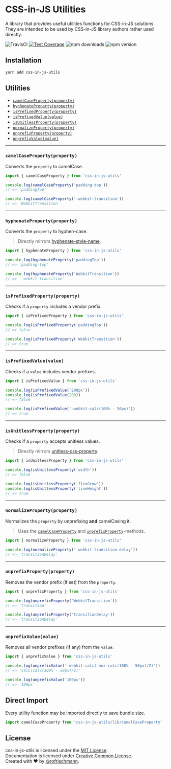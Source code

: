 # CSS-in-JS Utilities
A library that provides useful utilities functions for CSS-in-JS solutions.<br>
They are intended to be used by CSS-in-JS library authors rather used directly.
<br>

<img alt="TravisCI" src="https://travis-ci.org/rofrischmann/css-in-js-utils.svg?branch=master">
<a href="https://codeclimate.com/github/rofrischmann/css-in-js-utils/coverage"><img alt="Test Coverage" src="https://codeclimate.com/github/rofrischmann/css-in-js-utils/badges/coverage.svg"></a>
<img alt="npm downloads" src="https://img.shields.io/npm/dm/css-in-js-utils.svg">
<img alt="npm version" src="https://badge.fury.io/js/css-in-js-utils.svg">

## Installation
```sh
yarn add css-in-js-utils
```

## Utilities
* [`camelCaseProperty(property)`](#camelcasepropertyproperty)
* [`hyphenateProperty(property)`](#hyphenatepropertyproperty)
* [`isPrefixedProperty(property)`](#isprefixedpropertyproperty)
* [`isPrefixedValue(value)`](#isprefixedvaluevalue)
* [`isUnitlessProperty(property)`](#isunitlessproperty)
* [`normalizeProperty(property)`](#normalizepropertyproperty)
* [`unprefixProperty(property)`](#unprefixpropertyproperty)
* [`unprefixValue(value)`](#unprefixvaluevalue)

------

### `camelCaseProperty(property)`
Converts the `property` to camelCase.

```javascript
import { camelCaseProperty } from 'css-in-js-utils'

console.log(camelCaseProperty('padding-top'))
// => 'paddingTop'

console.log(camelCaseProperty('-webkit-transition'))
// => 'WebkitTransition'
```

------

### `hyphenateProperty(property)`
Converts the `property` to hyphen-case.
> Directly mirrors [hyphenate-style-name](https://github.com/rexxars/hyphenate-style-name).

```javascript
import { hyphenateProperty } from 'css-in-js-utils'

console.log(hyphenateProperty('paddingTop'))
// => 'padding-top'

console.log(hyphenateProperty('WebkitTransition'))
// => '-webkit-transition'
```

------

### `isPrefixedProperty(property)`
Checks if a `property` includes a vendor prefix.

```javascript
import { isPrefixedProperty } from 'css-in-js-utils'

console.log(isPrefixedProperty('paddingTop'))
// => false

console.log(isPrefixedProperty('WebkitTransition'))
// => true
```

------
### `isPrefixedValue(value)`
Checks if a `value` includes vendor prefixes.

```javascript
import { isPrefixedValue } from 'css-in-js-utils'

console.log(isPrefixedValue('200px'))
console.log(isPrefixedValue(200))
// => false

console.log(isPrefixedValue('-webkit-calc(100% - 50px)'))
// => true
```

------

### `isUnitlessProperty(property)`
Checks if a `property` accepts unitless values.
> Directly mirrors [unitless-css-property](https://github.com/rofrischmann/unitless-css-property).

```javascript
import { isUnitlessProperty } from 'css-in-js-utils'

console.log(isUnitlessProperty('width'))
// => false

console.log(isUnitlessProperty('flexGrow'))
console.log(isUnitlessProperty('lineHeight'))
// => true
```

------

### `normalizeProperty(property)`
Normalizes the `property` by unprefixing **and** camelCasing it.
> Uses the [`camelCaseProperty`](#camelcasepropertyproperty) and [`unprefixProperty`](#unprefixpropertyproperty)-methods.

```javascript
import { normalizeProperty } from 'css-in-js-utils'

console.log(normalizeProperty('-webkit-transition-delay'))
// => 'transitionDelay'
```

------

### `unprefixProperty(property)`
Removes the vendor prefix (if set) from the `property`.

```javascript
import { unprefixProperty } from 'css-in-js-utils'

console.log(unprefixProperty('WebkitTransition'))
// => 'transition'

console.log(unprefixProperty('transitionDelay'))
// => 'transitionDelay'
```

------

### `unprefixValue(value)`
Removes all vendor prefixes (if any) from the `value`.

```javascript
import { unprefixValue } from 'css-in-js-utils'

console.log(unprefixValue('-webkit-calc(-moz-calc(100% - 50px)/2)'))
// => 'calc(calc(100% - 50px)/2)'

console.log(unprefixValue('100px'))
// => '100px'
```

## Direct Import
Every utility function may be imported directly to save bundle size.

```javascript
import camelCaseProperty from 'css-in-js-utils/lib/camelCaseProperty'
```

## License
css-in-js-utils is licensed under the [MIT License](http://opensource.org/licenses/MIT).<br>
Documentation is licensed under [Creative Common License](http://creativecommons.org/licenses/by/4.0/).<br>
Created with ♥ by [@rofrischmann](http://rofrischmann.de).

